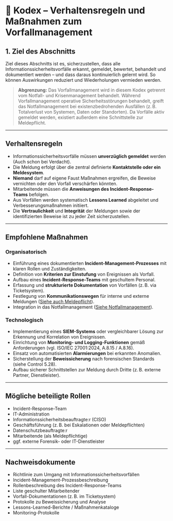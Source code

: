 # 📘 Kodex – Verhaltensregeln und Maßnahmen zum Vorfallmanagement

## 1. Ziel des Abschnitts

Ziel dieses Abschnitts ist es, sicherzustellen, dass alle Informationssicherheitsvorfälle erkannt, gemeldet, bewertet, behandelt und dokumentiert werden – und dass daraus kontinuierlich gelernt wird. So können Auswirkungen reduziert und Wiederholungen vermieden werden.

> **Abgrenzung:** Das Vorfallmanagement wird in diesem Kodex getrennt vom Notfall- und Krisenmanagement behandelt. Während Vorfallmanagement operative Sicherheitsstörungen behandelt, greift das Notfallmanagement bei existenzbedrohenden Ausfällen (z. B. Totalverlust von Systemen, Daten oder Standorten). Da Vorfälle aktiv gemeldet werden, existiert außerdem eine Schnittstelle zur Meldepflicht.

---

## Verhaltensregeln

- Informationssicherheitsvorfälle müssen **unverzüglich gemeldet** werden (Auch schon bei Verdacht).
- Die Meldung erfolgt über die zentral definierte **Kontaktstelle oder ein Meldesystem**.
- **Niemand** darf auf eigene Faust Maßnahmen ergreifen, die Beweise vernichten oder den Vorfall verschärfen könnten.
- Mitarbeitende müssen die **Anweisungen des Incident-Response-Teams** befolgen.
- Aus Vorfällen werden systematisch **Lessons Learned** abgeleitet und Verbesserungsmaßnahmen initiiert.
- Die **Vertraulichkeit** und **Integrität** der Meldungen sowie der identifizierten Beweise ist zu jeder Zeit sicherzustellen.

---

## Empfohlene Maßnahmen

### Organisatorisch

- Einführung eines dokumentierten **Incident-Management-Prozesses** mit klaren Rollen und Zuständigkeiten.
- Definition von **Kriterien zur Einstufung** von Ereignissen als Vorfall.
- Aufbau eines **Incident-Response-Teams** mit geschultem Personal.
- Erfassung und **strukturierte Dokumentation** von Vorfällen (z. B. via Ticketsystem).
- Festlegung von **Kommunikationswegen** für interne und externe Meldungen ([Siehe auch Meldepflicht](https://github.com/ruppfabian1997/CoC-NIS-2/blob/main/Meldepflicht/01_Überblick.md)).
- Integration in das Notfallmanagement ([Siehe Notfallmanagement](https://github.com/ruppfabian1997/CoC-NIS-2/tree/main/TOMs/Notfall-%20und%20Krisenmanagement)).

### Technologisch

- Implementierung eines **SIEM-Systems** oder vergleichbarer Lösung zur Erkennung und Korrelation von Ereignissen.
- Einrichtung von **Monitoring- und Logging-Funktionen** gemäß Anforderungen (vgl. ISO/IEC 27001:2024, A.8.15 / A.8.16).
- Einsatz von automatisierten **Alarmierungen** bei erkannten Anomalien.
- Sicherstellung der **Beweissicherung** nach forensischen Standards (siehe Control 5.28).
- Aufbau sicherer Schnittstellen zur Meldung durch Dritte (z. B. externe Partner, Dienstleister).

---

## Mögliche beteiligte Rollen

- Incident-Response-Team  
- IT-Administration  
- Informationssicherheitsbeauftragte:r (CISO)  
- Geschäftsführung (z. B. bei Eskalationen oder Meldepflichten)  
- Datenschutzbeauftragte:r   
- Mitarbeitende (als Meldepflichtige)  
- ggf. externe Forensik- oder IT-Dienstleister

---

## Nachweisdokumente

- Richtlinie zum Umgang mit Informationssicherheitsvorfällen  
- Incident-Management-Prozessbeschreibung  
- Rollenbeschreibung des Incident-Response-Teams  
- Liste geschulter Mitarbeitender  
- Vorfall-Dokumentationen (z. B. im Ticketsystem)  
- Protokolle zu Beweissicherung und Analyse  
- Lessons-Learned-Berichte / Maßnahmenkataloge  
- Monitoring-Protokolle  

